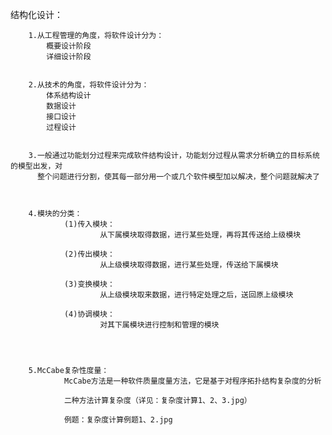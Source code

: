 结构化设计：



		1.从工程管理的角度，将软件设计分为：
			概要设计阶段
			详细设计阶段


		2.从技术的角度，将软件设计分为：
			体系结构设计
			数据设计
			接口设计
			过程设计


		3.一般通过功能划分过程来完成软件结构设计，功能划分过程从需求分析确立的目标系统的模型出发，对
		  整个问题进行分割，使其每一部分用一个或几个软件模型加以解决，整个问题就解决了



		4.模块的分类：
				(1)传入模块：
						从下属模块取得数据，进行某些处理，再将其传送给上级模块

				(2)传出模块：
						从上级模块取得数据，进行某些处理，传送给下属模块

				(3)变换模块：
						从上级模块取来数据，进行特定处理之后，送回原上级模块

				(4)协调模块：
						对其下属模块进行控制和管理的模块




		5.McCabe复杂性度量：
				McCabe方法是一种软件质量度量方法，它是基于对程序拓扑结构复杂度的分析

				二种方法计算复杂度（详见：复杂度计算1、2、3.jpg）

				例题：复杂度计算例题1、2.jpg